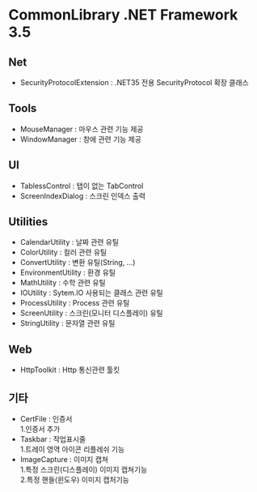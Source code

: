 ﻿# CommonLibrary .NET Framework 3.5

## Net
- SecurityProtocolExtension : .NET35 전용 SecurityProtocol 확장 클래스 
## Tools    
- MouseManager : 마우스 관련 기능 제공
- WindowManager : 창에 관련 기능 제공
## UI 
- TablessControl : 탭이 없는 TabControl
- ScreenIndexDialog : 스크린 인덱스 출력

## Utilities
- CalendarUtility : 날짜 관련 유틸
- ColorUtility : 컬러 관련 유틸
- ConvertUtility : 변환 유틸(String, ...)
- EnvironmentUtility : 환경 유틸
- MathUtility : 수학 관련 유틸
- IOUtility : Sytem.IO 사용되는 클래스 관련 유틸
- ProcessUtility : Process 관련 유틸
- ScreenUtility : 스크린(모니터 디스플레이) 유틸   
- StringUtility : 문자열 관련 유틸

## Web
- HttpToolkit : Http 통신관련 툴킷

## 기타   
- CertFile : 인증서   
  1.인증서 추가
- Taskbar : 작업표시줄   
  1.트레이 영역 아이콘 리플레쉬 기능
- ImageCapture : 이미지 캡쳐   
  1.특정 스크린(디스플레이) 이미지 캡쳐기능  
  2.특정 핸들(윈도우) 이미지 캡처기능
